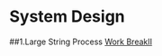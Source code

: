 # System Design

##1.Large String Process
[Work BreakII](https://leetcode.com/problems/word-break-ii/)